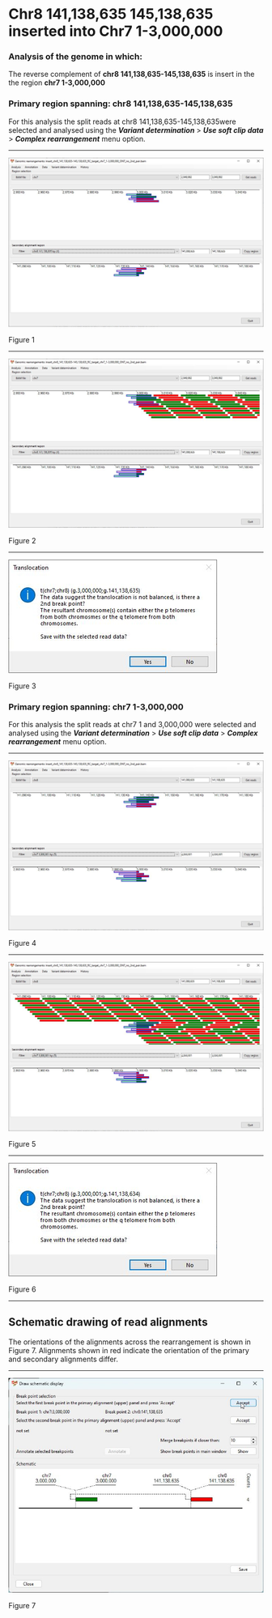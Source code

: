 # Chr8 141,138,635 145,138,635  inserted into Chr7 1-3,000,000

### Analysis of the genome in which: 

The reverse complement of **chr8 141,138,635-145,138,635** is insert in the the region **chr7 1-3,000,000**

### Primary region spanning: chr8 141,138,635-145,138,635 

For this analysis the split reads at chr8 141,138,635-145,138,635were selected and analysed using the ___Variant determination___ > ___Use soft clip data___ > ___Complex rearrangement___ menu option.<hr />

![image](images/insert_chr8_141,138,635-145,138,635_RC_target_chr7_1-3,000,000_ONT_no_2nd_pair_1.jpg)

Figure 1

<hr />

![image](images/insert_chr8_141,138,635-145,138,635_RC_target_chr7_1-3,000,000_ONT_no_2nd_pair_1_all.jpg)

Figure 2

<hr />

![image](images/insert_chr8_141,138,635-145,138,635_RC_target_chr7_1-3,000,000_ONT_no_2nd_pair_1_results.jpg)

Figure 3

### Primary region spanning: chr7 1-3,000,000 

For this analysis the split reads at chr7 1 and 3,000,000 were selected and analysed using the ___Variant determination___ > ___Use soft clip data___ > ___Complex rearrangement___ menu option.<hr />

![image](images/insert_chr8_141,138,635-145,138,635_RC_target_chr7_1-3,000,000_ONT_no_2nd_pair_2.jpg)

Figure 4

<hr />

![image](images/insert_chr8_141,138,635-145,138,635_RC_target_chr7_1-3,000,000_ONT_no_2nd_pair_2_all.jpg)

Figure 5

<hr />

![image](images/insert_chr8_141,138,635-145,138,635_RC_target_chr7_1-3,000,000_ONT_no_2nd_pair_2_results.jpg)

Figure 6

<hr />

## Schematic drawing of read alignments

The orientations of the alignments across the rearrangement is shown in Figure 7. Alignments shown in red indicate the orientation of the primary and secondary alignments differ.

<hr />

![image](images/insert_chr8_141,138,635-145,138,635_RC_target_chr7_1-3,000,000_ONT_no_2nd_pair.jpg)

Figure 7